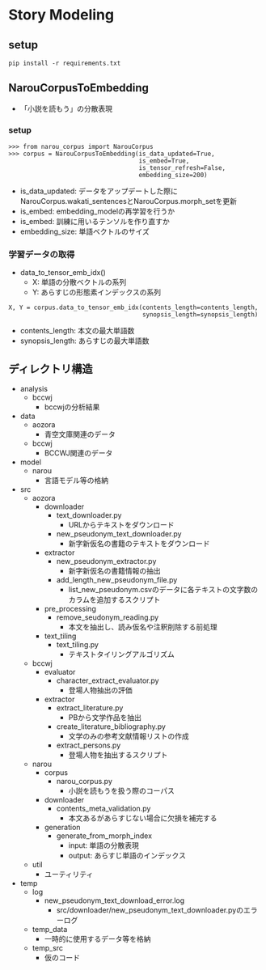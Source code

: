 # Story Modeling

## setup
```
pip install -r requirements.txt
```

## NarouCorpusToEmbedding
- 「小説を読もう」の分散表現
### setup
```
>>> from narou_corpus import NarouCorpus
>>> corpus = NarouCorpusToEmbedding(is_data_updated=True,
                                    is_embed=True,
                                    is_tensor_refresh=False,
                                    embedding_size=200)
```
- is_data_updated: データをアップデートした際にNarouCorpus.wakati_sentencesとNarouCorpus.morph_setを更新
- is_embed: embedding_modelの再学習を行うか
- is_embed: 訓練に用いるテンソルを作り直すか
- embedding_size: 単語ベクトルのサイズ
### 学習データの取得
- data_to_tensor_emb_idx()
    - X: 単語の分散ベクトルの系列
    - Y: あらすじの形態素インデックスの系列
```
X, Y = corpus.data_to_tensor_emb_idx(contents_length=contents_length,
                                     synopsis_length=synopsis_length)
```
- contents_length: 本文の最大単語数
- synopsis_length: あらすじの最大単語数

## ディレクトリ構造
- analysis
    - bccwj
        - bccwjの分析結果
- data
    - aozora
        - 青空文庫関連のデータ
    - bccwj
        - BCCWJ関連のデータ
- model
    - narou
        - 言語モデル等の格納
- src
    - aozora
        - downloader
            - text_downloader.py
                - URLからテキストをダウンロード
            - new_pseudonym_text_downloader.py
                - 新字新仮名の書籍のテキストをダウンロード
        - extractor
            - new_pseudonym_extractor.py
                - 新字新仮名の書籍情報の抽出
            - add_length_new_pseudonym_file.py
                - list_new_pseudonym.csvのデータに各テキストの文字数のカラムを追加するスクリプト
        - pre_processing
            - remove_seudonym_reading.py
                - 本文を抽出し、読み仮名や注釈削除する前処理
        - text_tiling
            - text_tiling.py
                - テキストタイリングアルゴリズム
    - bccwj
        - evaluator
            - character_extract_evaluator.py
                - 登場人物抽出の評価
        - extractor
            - extract_literature.py
                - PBから文学作品を抽出
            - create_literature_bibliography.py
                - 文学のみの参考文献情報リストの作成
            - extract_persons.py
                - 登場人物を抽出するスクリプト
    - narou
        - corpus
            - narou_corpus.py
                - 小説を読もうを扱う際のコーパス
        - downloader
            - contents_meta_validation.py
                - 本文あるがあらすじない場合に欠損を補完する
        - generation
            - generate_from_morph_index
                - input: 単語の分散表現
                - output: あらすじ単語のインデックス
    - util
        - ユーティリティ
- temp
    - log
        - new_pseudonym_text_download_error.log
            - src/downloader/new_pseudonym_text_downloader.pyのエラーログ
    - temp_data
        - 一時的に使用するデータ等を格納
    - temp_src
        - 仮のコード


